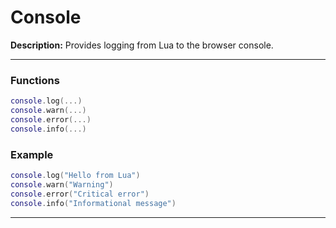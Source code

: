 # Console

**Description:**
Provides logging from Lua to the browser console.

---

### Functions

```lua
console.log(...)
console.warn(...)
console.error(...)
console.info(...)
```

### Example

```lua
console.log("Hello from Lua")
console.warn("Warning")
console.error("Critical error")
console.info("Informational message")
```

---
